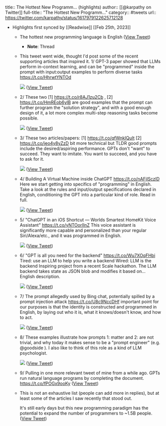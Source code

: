 title:: The Hottest New Programm... (highlights)
author:: [[@karpathy on Twitter]]
full-title:: "The Hottest New Programm..."
category:: #tweets
url:: https://twitter.com/karpathy/status/1617979122625712128

- Highlights first synced by [[Readwise]] [[Feb 25th, 2023]]
	- The hottest new programming language is English ([View Tweet](https://twitter.com/karpathy/status/1617979122625712128))
		- **Note**: Thread
	- This tweet went wide, thought I'd post some of the recent supporting articles that inspired it.
	  1/ GPT-3 paper showed that LLMs perform in-context learning, and can be "programmed" inside the prompt with input:output examples to perform diverse tasks  https://t.co/HhrwtYNTOd 
	  
	  ![](https://pbs.twimg.com/media/FpWJSLuagAExL-d.jpg) ([View Tweet](https://twitter.com/karpathy/status/1627366413840322562))
	- 2/ These two [1] https://t.co/r8AJ1zu2Cb , [2] https://t.co/HmREob6yIB are good examples that the prompt can further program the "solution strategy", and with a good enough design of it, a lot more complex multi-step reasoning tasks become possible. 
	  
	  ![](https://pbs.twimg.com/media/FpWJ42YaEAUIiIi.jpg) ([View Tweet](https://twitter.com/karpathy/status/1627366415065030656))
	- 3/ These two articles/papers: 
	  [1] https://t.co/qfWnkIQuIt 
	  [2] https://t.co/jeo4y8yZzD 
	  bit more technical but TLDR good prompts include the desired/aspiring performance. GPTs don't "want" to succeed. They want to imitate. You want to succeed, and you have to ask for it. 
	  
	  ![](https://pbs.twimg.com/media/FpWKYq_aUAE3r0J.jpg) ([View Tweet](https://twitter.com/karpathy/status/1627366416457555969))
	- 4/ Building A Virtual Machine inside ChatGPT  https://t.co/nAFjlSczlD
	  Here we start getting into specifics of "programming" in English. Take a look at the rules and input/output specifications declared in English, conditioning the GPT into a particular kind of role. Read in full. 
	  
	  ![](https://pbs.twimg.com/media/FpWLoPHaIAAHcCh.jpg) ([View Tweet](https://twitter.com/karpathy/status/1627366417682305024))
	- 5/ "ChatGPT in an iOS Shortcut — Worlds Smartest HomeKit Voice Assistant" https://t.co/yNTOorIInZ 
	  This voice assistant is significantly more capable and personalized than your regular Siri/Alexa/etc., and it was programmed in English. 
	  
	  ![](https://pbs.twimg.com/media/FpWMK4TaAAA5wwq.jpg) ([View Tweet](https://twitter.com/karpathy/status/1627366420731547648))
	- 6/ "GPT is all you need for the backend" https://t.co/Wu7XOqFHbi
	  Tired: use an LLM to help you write a backend
	  Wired: LLM is the backend
	  Inspiring project from a recent Scale hackathon. The LLM backend takes state as JSON blob and modifies it based on... English description. 
	  
	  ![](https://pbs.twimg.com/media/FpWMj-IacAEArO1.jpg) ([View Tweet](https://twitter.com/karpathy/status/1627366423709483011))
	- 7/ The prompt allegedly used by Bing chat, potentially spilled by a prompt injection attack https://t.co/U8c9NccDHf important point for our purposes is that the identity is constructed and programmed in English, by laying out who it is, what it knows/doesn't know, and how to act. 
	  
	  ![](https://pbs.twimg.com/media/FpWNnioaUAAaex0.jpg) ([View Tweet](https://twitter.com/karpathy/status/1627366425039077381))
	- 8/ These examples illustrate how prompts 1: matter and 2: are not trivial, and why today it makes sense to be a "prompt engineer" (e.g. @goodside ). I also like to think of this role as a kind of LLM psychologist. 
	  
	  ![](https://pbs.twimg.com/media/FpWOOT5aIAAEw5b.jpg) ([View Tweet](https://twitter.com/karpathy/status/1627366426771337216))
	- 9/ Pulling in one more relevant tweet of mine from a while ago. GPTs run natural language programs by completing the document.
	  https://t.co/fPOGx9ooKy ([View Tweet](https://twitter.com/karpathy/status/1627366428142886913))
	- This is not an exhaustive list (people can add more in replies), but at least some of the articles I saw recently that stood out.
	  
	  It's still early days but this new programming paradigm has the potential to  expand the number of programmers to ~1.5B people. ([View Tweet](https://twitter.com/karpathy/status/1627366429489266689))
